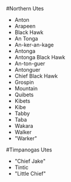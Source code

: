 #Northern Utes

* Anton
* Arapeen
* Black Hawk
 * An Tonga
 * An-ker-an-kage
 * Antonga
 * Antonga Black Hawk
 * An-ton-guer
 * Antonguer
 * Chief Black Hawk
* Grospin
* Mountain
 * Quibets
 * Kibets
 * Kibe
* Tabby
 * Taba
* Wakara
 * Walker
 * "Warker"

#Timpanogas Utes

* "Chief Jake"
* Tintic
 * "Little Chief"